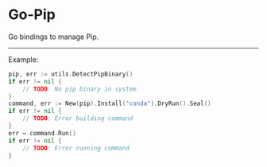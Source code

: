 # Go-Pip

Go bindings to manage Pip.

---

Example:

```go
pip, err := utils.DetectPipBinary()
if err != nil {
	// TODO: No pip binary in system
}
command, err := New(pip).Install("conda").DryRun().Seal()
if err != nil {
	// TODO: Error building command
}
err = command.Run()
if err != nil {
	// TODO: Error running command
}
```

